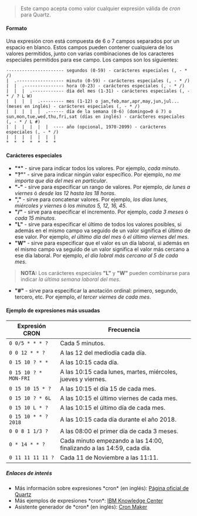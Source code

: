 > Este campo acepta como valor cualquier expresión válida de *cron* para Quartz.

#### **Formato**

Una expresión cron está compuesta de 6 o 7 campos separados por un espacio en blanco. Estos campos pueden contener cualquiera de los valores permitidos, junto con varias combinaciones de los caracteres especiales permitidos para ese campo. Los campos son los siguientes:
```
·--------------------- segundos (0-59) - carácteres especiales (, - * /)
|  .------------------ minuto (0-59) - carácteres especiales (, - * /)
|  |  .--------------- hora (0-23) - carácteres especiales (, - * /)
|  |  |  .------------ día del mes (1-31) - carácteres especiales (, - * / ? L W)
|  |  |  |  .--------- mes (1-12) o jan,feb,mar,apr,may,jun,jul... (meses en inglés) - carácteres especiales (, - * /)
|  |  |  |  |  .------ día de la semana (0-6) (domingo=0 ó 7) o sun,mon,tue,wed,thu,fri,sat (días en inglés) - carácteres especiales (, - * / L #)
|  |  |  |  |  |  ·--- año (opcional, 1970-2099) - carácteres especiales (, - * /)
|  |  |  |  |  |  |
*  *  *  *  *  *  *
```

#### **Carácteres especiales**
* **"\*"** - sirve para indicar todos los valores. Por ejemplo, *cada minuto*.
* **"?"**" - sirve para indicar ningún valor específico. Por ejemplo, *no me importa que día del mes en particular*.
* **"-"** - sirve para especificar un rango de valores. Por ejemplo, *de lunes a viernes* ó *desde las 12 hasta las 18 horas*.
* **","** - sirve para concatenar valores. Por ejemplo, *los días lunes, miércoles y viernes* ó *los minutos 5, 12, 16, 45*.
* **"/"** - sirve para especificar el incremento. Por ejemplo, *cada 3 meses* ó *cada 15 minutos*.
* **"L"** - sirve para especificar el último de todos los valores posibles, si además en el mismo campo va seguido de un valor significa el último de ese valor. Por ejemplo, *el último día del mes* ó *el último viernes del mes*.
* **"W"** - sirve para especificar que el valor es un día laboral, si además en el mismo campo va seguido de un valor significa el valor más cercano a ese día laboral. Por ejemplo, *el día lobral más cercano al 5 de cada mes*.
> **NOTA:** Los carácteres especiales **"L"** y **"W"** pueden combinarse para indicar *la última semana laboral del mes*.
* **"#"** - sirve para especificar la anotación ordinal: primero, segundo, tercero, etc. Por ejemplo, *el tercer viernes de cada mes*.

#### **Ejemplo de expresiones más usuadas**

|Expresión CRON|Frecuencia|
|--------------|----------|
|`0 0/5 * * * ?`|Cada 5 minutos.|
|`0 0 12 * * ?`|A las 12 del mediodía cada día.|
|`0 15 10 ? * *`|A las 10:15 cada día.|
|`0 15 10 ? * MON-FRI`|A las 10:15 cada lunes, martes, miércoles, jueves y viernes.|
|`0 15 10 15 * ?`|A las 10:15 el día 15 de cada mes.|
|`0 15 10 ? * 6L`|A las 10:15 el último viernes de cada mes.|
|`0 15 10 L * ?`|A las 10:15 el último día de cada mes.|
|`0 15 10 * * ? 2018`|A las 10:15 cada día durante el año 2018.|
|`0 0 8 1 1/3 ?`|A las 08:00 el primer día de cada 3 meses.|
|`0 * 14 * * ?`|Cada minuto empezando a las 14:00, finalizando a las 14:59, cada día.|
|`0 11 11 11 11 ?`|Cada 11 de Noviembre a las 11:11.|

##### *Enlaces de interés*

<ul>
    <li>Más información sobre expresiones *cron* (en inglés): <a href="http://www.quartz-scheduler.org/documentation/quartz-2.x/tutorials/crontrigger.html" target="_blank">Página oficial de Quartz</a></li>
    <li>Más ejemplos de expresiones *cron*: <a href="https://www.ibm.com/support/knowledgecenter/es/SS4GCC_6.1.0/com.ibm.urelease.doc/topics/r_cronexpressions.html" target="_blank">IBM Knowledge Center</a></li>
    <li>Asistente generador de *cron* (en inglés): <a href="http://www.cronmaker.com/" target="_blank">Cron Maker</a></li>
</ul>
